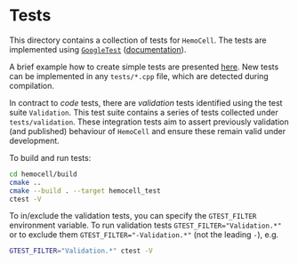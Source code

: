 # Tests

This directory contains a collection of tests for `HemoCell`. The tests are
implemented using [`GoogleTest`](https://github.com/google/googletest)
([documentation](https://google.github.io/googletest/)).

A brief example how to create simple tests are presented
[here](https://google.github.io/googletest/primer.html#simple-tests). New tests
can be implemented in any `tests/*.cpp` file, which are detected during
compilation.

In contract to _code_ tests, there are _validation_ tests identified using the
test suite `Validation`. This test suite contains a series of tests collected
under `tests/validation`. These integration tests aim to assert previously
validation (and published) behaviour of `HemoCell` and ensure these remain valid
under development.

To build and run tests:

```bash
cd hemocell/build
cmake ..
cmake --build . --target hemocell_test
ctest -V
```

To in/exclude the validation tests, you can specify the `GTEST_FILTER`
environment variable. To run validation tests `GTEST_FILTER="Validation.*"` or
to exclude them `GTEST_FILTER="-Validation.*"` (not the leading `-`), e.g.

```bash
GTEST_FILTER="Validation.*" ctest -V
```
